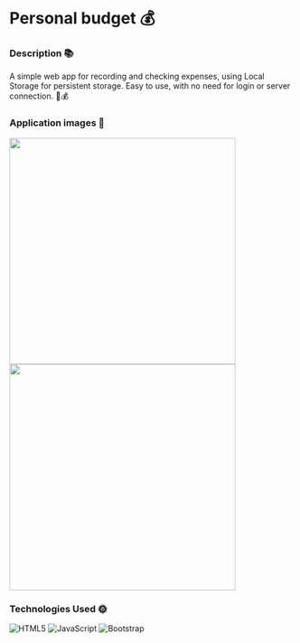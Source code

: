 # Personal budget 💰
### Description 📚
 A simple web app for recording and checking expenses, using Local Storage for persistent storage. Easy to use, with no need for login or server connection. 🚀💰

### Application images 📸
<img src="https://github.com/user-attachments/assets/cfa8765a-3b22-4560-9814-7b2b4c75eaaf" width="400">
<img src="https://github.com/user-attachments/assets/03a5872d-29c6-4ec9-8755-063d4fd484fb" width="400">

### Technologies Used 🌞 
 ![HTML5](https://img.shields.io/badge/html5-%23E34F26.svg?style=for-the-badge&logo=html5&logoColor=white) ![JavaScript](https://img.shields.io/badge/javascript-%23323330.svg?style=for-the-badge&logo=javascript&logoColor=%23F7DF1E) ![Bootstrap](https://img.shields.io/badge/bootstrap-%23563D7C.svg?style=for-the-badge&logo=bootstrap&logoColor=white) 
